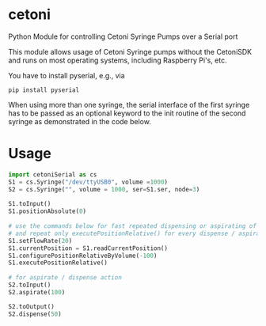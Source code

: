# cetoni
Python Module for controlling Cetoni Syringe Pumps over a Serial port

This module allows usage of Cetoni Syringe pumps without the CetoniSDK and runs on most operating systems, including Raspberry Pi's, etc. 

You have to install pyserial, e.g., via
```
pip install pyserial
```

When using more than one syringe, the serial interface of the first syringe has to be passed as an optional keyword to the init routine of the second syringe as demonstrated in the code below.

# Usage
```python
import cetoniSerial as cs
S1 = cs.Syringe("/dev/ttyUSB0", volume =1000)
S2 = cs.Syringe("", volume = 1000, ser=S1.ser, node=3)
    
S1.toInput()
S1.positionAbsolute(0)
    
# use the commands below for fast repeated dispensing or aspirating of the same volume
# and repeat only executePositionRelative() for every dispense / aspirate action
S1.setFlowRate(20)
S1.currentPosition = S1.readCurrentPosition()
S1.configurePositionRelativeByVolume(-100)
S1.executePositionRelative()
    
# for aspirate / dispense action
S2.toInput()
S2.aspirate(100)

S2.toOutput()
S2.dispense(50)
```
